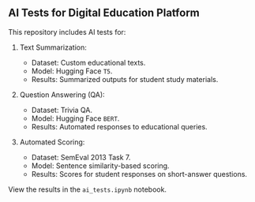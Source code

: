 ## AI Tests for Digital Education Platform
This repository includes AI tests for:
1. Text Summarization:
   - Dataset: Custom educational texts.
   - Model: Hugging Face `T5`.
   - Results: Summarized outputs for student study materials.

2. Question Answering (QA):
   - Dataset: Trivia QA.
   - Model: Hugging Face `BERT`.
   - Results: Automated responses to educational queries.

3. Automated Scoring:
   - Dataset: SemEval 2013 Task 7.
   - Model: Sentence similarity-based scoring.
   - Results: Scores for student responses on short-answer questions.

View the results in the `ai_tests.ipynb` notebook.

